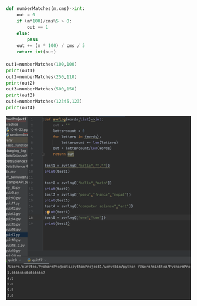 ```.py
def numberMatches(m,cms)->int:
    out = 0
    if (m*100)/cms%5 > 0:
        out += 1
    else:
        pass
    out += (m * 100) / cms / 5
    return int(out)

out1=numberMatches(100,100)
print(out1)
out2=numberMatches(250,110)
print(out2)
out3=numberMatches(500,150)
print(out3)
out4=numberMatches(12345,123)
print(out4)
```
![](https://github.com/MeisaChi/unit2_repo/blob/main/Screenshots/quiz17.png)
